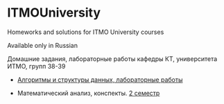# ITMOUniversity
Homeworks and solutions for ITMO University courses

Available only in Russian

Домашние задания, лабораторные работы кафедры КТ, университета ИТМО, групп 38-39

*   [Алгоритмы и структуры данных, лабораторные работы](./AlgorithmsAndDataStructures/README.md)

*   Математический анализ, конспекты. [2 семестр](./MathAnalysis/conspect.pdf)
